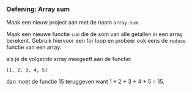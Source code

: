 ### Oefening: Array sum

Maak een nieuw project aan met de naam `array-sum`.

Maak een nieuwe functie `sum` die de som van alle getallen in een array berekent. Gebruik hiervoor een for loop en probeer ook eens de `reduce` functie van een array.

als je de volgende array meegeeft aan de functie:

```
[1, 2, 3, 4, 5]
```

dan moet de functie 15 teruggeven want 1 + 2 + 3 + 4 + 5 = 15.